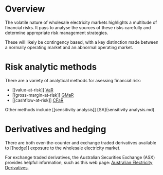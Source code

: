 # Overview
The volatile nature of wholesale electricity markets highlights a multitude of financial risks. It pays to analyse the sources of these risks carefully and determine appropriate risk management strategies.

These will likely be contingency based, with a key distinction made between a normally operating market and an abnormal operating market.

# Risk analytic methods
There are a variety of analytical methods for asessing financial risk:
- [[value-at-risk]] [VaR](value-at-risk.md) 
- [[gross-margin-at-risk]] [GMaR](gross-margin-at-risk.md)
- [[cashflow-at-risk]] [CFaR](cashflow-at-risk)

Other methods include [[sensitivity analysis]] [SA](sensitivity analysis.md). 

# Derivatives and hedging
There are both over-the-counter and exchange traded derivatives available to [[hedge]][](hedge.md) exposure to the wholesale electricity market.

For exchange traded derivatives, the Australian Securities Exchange (ASX) provides helpful information, such as this web page: [Australian Electricity Derivatives](https://www.asxenergy.com.au/products/electricity_futures). 